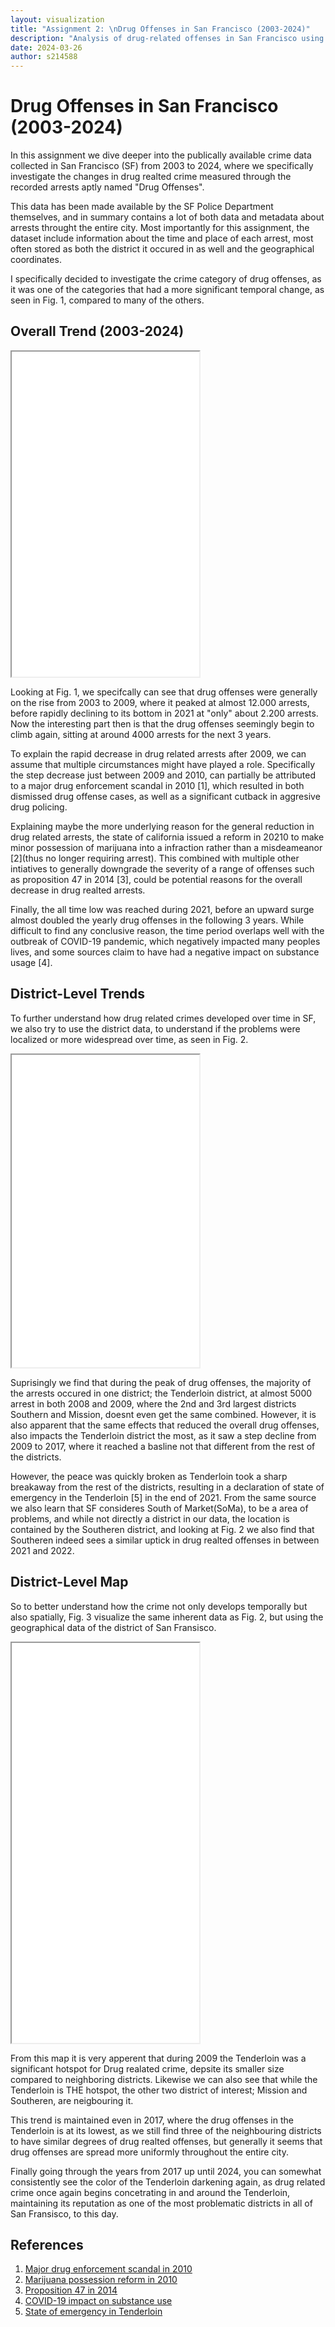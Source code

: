 ```yaml
---
layout: visualization
title: "Assignment 2: \nDrug Offenses in San Francisco (2003-2024)"
description: "Analysis of drug-related offenses in San Francisco using multiple visualization techniques"
date: 2024-03-26
author: s214588
---
```


# Drug Offenses in San Francisco (2003-2024)
In this assignment we dive deeper into the publically available crime data collected in San Francisco (SF) from 2003 to 2024,
where we specifically investigate the changes in drug realted crime measured through the recorded arrests aptly named "Drug Offenses".

This data has been made available by the SF Police Department themselves, and in summary contains a lot of both data and metadata
about arrests throught the entire city. Most importantly for this assignment, the dataset include information about the time and place
of each arrest, most often stored as both the district it occured in as well and the geographical coordinates.

I specifically decided to investigate the crime category of drug offenses, as it was one of the categories that had a more significant temporal change, as seen in Fig. 1, compared to many of the others.

## Overall Trend (2003-2024)

<iframe src="/assets/plotly/yearly_drug_offenses.html" height="520px"></iframe>

Looking at Fig. 1, we specifcally can see that drug offenses were generally on the rise from 2003 to 2009, where it peaked at almost 12.000 arrests, before rapidly declining to its bottom in 2021 at "only" about 2.200 arrests. Now the interesting part then is that the drug offenses seemingly begin to climb again, sitting at around 4000 arrests for the next 3 years.

To explain the rapid decrease in drug related arrests after 2009, we can assume that multiple circumstances might have played a role. Specifically the step decrease just between 2009 and 2010, can partially be attributed to a major drug enforcement scandal in 2010 [1], which resulted in both dismissed drug offense cases, as well as a significant cutback in aggresive drug policing. 

Explaining maybe the more underlying reason for the general reduction in drug related arrests, the state of california issued a reform in 20210 to make minor possession of marijuana into a infraction rather than a misdeameanor [2](thus no longer requiring arrest). This combined with multiple other intiatives to generally downgrade the severity of a range of offenses such as proposition 47 in 2014 [3], could be potential reasons for the overall decrease in drug realted arrests.

Finally, the all time low was reached during 2021, before an upward surge almost doubled the yearly drug offenses in the following 3 years. While difficult to find any conclusive reason, the time period overlaps well with the outbreak of COVID-19 pandemic, which negatively impacted many peoples lives, and some sources claim to have had a negative impact on substance usage [4].


## District-Level Trends
To further understand how drug related crimes developed over time in SF, we also try to use the district data, to understand if the problems were localized or more widespread over time, as seen in Fig. 2.

<iframe src="/assets/bokeh/district_trends.html" height="500px"></iframe>

Suprisingly we find that during the peak of drug offenses, the majority of the arrests occured in one district; the Tenderloin district, at almost 5000 arrest in both 2008 and 2009, where the 2nd and 3rd largest districts Southern and Mission, doesnt even get the same combined. However, it is also apparent that the same effects that reduced the overall drug offenses, also impacts the Tenderloin district the most, as it saw a step decline from 2009 to 2017, where it reached a basline not that different from the rest of the districts.

However, the peace was quickly broken as Tenderloin took a sharp breakaway from the rest of the districts, resulting in a declaration of state of emergency in the Tenderloin [5] in the end of 2021. From the same source we also learn that SF consideres South of Market(SoMa), to be a area of problems, and while not directly a district in our data, the location is contained by the Southeren district, and looking at Fig. 2 we also find that Southeren indeed sees a similar uptick in drug realted offenses in between 2021 and 2022.


##  District-Level Map

So to better understand how the crime not only develops temporally but also spatially, Fig. 3 visualize the same inherent data as Fig. 2, but using the geographical data of the district of San Fransisco.

<iframe src="/assets/plotly/district_map.html" height="640px"></iframe>

From this map it is very apperent that during 2009 the Tenderloin was a significant hotspot for Drug realated crime, depsite its smaller size compared to neighboring districts. Likewise we can also see that while the Tenderloin is THE hotspot, the other two district of interest; Mission and Southeren, are neigbouring it.

This trend is maintained even in 2017, where the drug offenses in the Tenderloin is at its lowest, as we still find three of the neighbouring districts to have similar degrees of drug realted offenses, but generally it seems that drug offenses are spread more uniformly throughout the entire city.

Finally going through the years from 2017 up until 2024, you can somewhat consistently see the color of the Tenderloin darkening again, as drug related crime once again begins concetrating in and around the Tenderloin, maintaining its reputation as one of the most problematic districts in all of San Fransisco, to this day.

## References

1. [Major drug enforcement scandal in 2010](https://www.sfchronicle.com/crime/article/sf-drug-cases-police-18262132.php)
2. [Marijuana possession reform in 2010](https://www.nytimes.com/2010/10/02/us/politics/02pot.html)
3. [Proposition 47 in 2014](https://en.wikipedia.org/wiki/2014_California_Proposition_47)
4. [COVID-19 impact on substance use](https://nida.nih.gov/research-topics/covid-19-substance-use#increase)
5. [State of emergency in Tenderloin](https://sfmayor.org/article/mayor-london-breed-declares-state-emergency-tenderloin#:~:text=conditions%20relating%20to%20the%20health,San%20Franciscans%20in%20serious%20risk)




